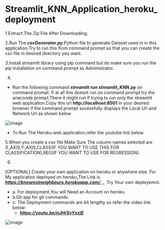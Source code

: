 # Streamlit_KNN_Application_heroku_deployment
1.Extract The Zip File After Downloading.

2.Run The _**csvGenerator.py**_ Python file to generate Dataset used in in this application.Try to run this from command prompt so that you can create the csv file in desired directory you want.

3.Install streamlit library using pip command but do make sure you run the pip installation on command prompt as Administrator.

4.
* Run the following command _**streamlit run streamlit_KNN.py**_ on command prompt. If at all this doesnt run on command prompt try the anaconda prompt.There it might run if trying to run only the streamlit web application.Copy this url **http://localhost:8501** in your desired browser if the command prompt sucessfully displays the Local Url and Network Url as shown below

![image](https://user-images.githubusercontent.com/47116187/144445875-6e1b6bc0-e1f4-42e4-b752-d557aa6f6d06.png)

* To Run The Heroku web application,refer the youtube link below.

5.When you create a csv file Make Sure The column names selected are X_AXIS,Y_AXIS,CLASS(IF YOU WANT TO USE THIS FOR CLASSIFICATION),REG(IF YOU WANT TO USE FOR REGRESSION).


6.
[OPTIONAL] 
Create your own application on heroku or anywhere else. For My application deployed on heroku,The Link is _**https://knearestneighbours.herokuapp.com/**___ .Try Your own deployemnt.
  * a. For deployment,You will Need an Account on heroku.
  * b.Git app for git commands
  * c. The Deployment commands are bit lengthy so refer the video link below:
      * _**https://youtu.be/nJHrSvYxzjE**_

![image](https://user-images.githubusercontent.com/47116187/145244437-30f3b125-5216-46f6-97b2-93d543c9de08.png)
